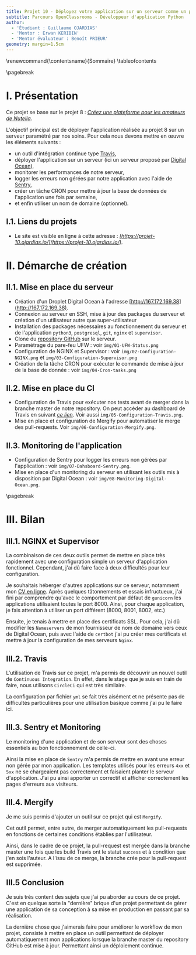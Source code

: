 ```yaml
---
title: Projet 10 - Déployez votre application sur un serveur comme un pro ! 
subtitle: Parcours OpenClassrooms - Développeur d'application Python
author:
  - 'Étudiant : Guillaume OJARDIAS'
  - 'Mentor : Erwan KERIBIN'
  - 'Mentor évaluateur : Benoît PRIEUR'
geometry: margin=1.5cm
---
```

\renewcommand{\contentsname}{Sommaire}
\tableofcontents

\pagebreak
# I. Présentation

Ce projet se base sur le projet 8 : _[Créez une plateforme pour les amateurs de Nutella](https://openclassrooms.com/fr/paths/68/projects/159/assignment)_.

L'objectif principal est de déployer l'application réalisée au projet 8 sur un serveur paramétré par nos soins. Pour cela nous devons mettre en œuvre les éléments suivants :

- un outil d'intégration continue type [Travis](https://travis-ci.com/),
- déployer l'application sur un serveur (ici un serveur proposé par [Digital Ocean](https://www.digitalocean.com/)),
- monitorer les performances de notre serveur,
- logger les erreurs non gérées par notre application avec l'aide de [Sentry](https://sentry.io/welcome/),
- créer un tâche CRON pour mettre à jour la base de données de l'application une fois par semaine,
- et enfin utiliser un nom de domaine (optionnel).

## I.1. Liens du projets

- Le site est visible en ligne à cette adresse : _[https://projet-10.ojardias.io/](https://projet-10.ojardias.io/)_.

# II. Démarche de création

## II.1. Mise en place du serveur

- Création d'un Droplet Digital Ocean à l'adresse [http://167.172.169.38](http://167.172.169.38).
- Connexion au serveur en SSH, mise à jour des packages du serveur et création d'un utilisateur autre que super-utilisateur
- Installation des packages nécessaires au fonctionnement du serveur et de l'application `python3`, `postgresql`, `git`, `nginx` et `supervisor`.
- Clone du [repository GitHub](https://github.com/GuillaumeOj/Pur-Beurre) sur le serveur.
- Paramétrage du pare-feu UFW : voir `img/01-UFW-Status.png`
- Configuration de NGINX et Supervisor : voir `img/02-Configuration-NGINX.png` et `img/03-Configuration-Supervisor.png`
- Création de la tâche CRON pour exécuter le commande de mise à jour de la base de donnée : voir `img/04-Cron-tasks.png`


## II.2. Mise en place du CI

- Configuration de Travis pour exécuter nos tests avant de merger dans la branche master de notre repository. On peut accéder au dashboard de Travis en suivant _[ce lien](https://travis-ci.com/github/GuillaumeOj/Pur-Beurre)_. Voir aussi `img/05-Configuration-Travis.png`.
- Mise en place et configuration de Mergify pour automatiser le merge des pull-requests. Voir `img/06-Configuration-Mergify.png`.


## II.3. Monitoring de l'application

- Configuration de Sentry pour logger les erreurs non gérées par l'application : voir `img/07-Dahsboard-Sentry.png`.
- Mise en place d'un monitoring du serveur en utilisant les outils mis à disposition par Digital Ocean : voir `img/08-Monitoring-Digital-Ocean.png`.


\pagebreak
# III. Bilan

## III.1. NGINX et Supervisor

La combinaison de ces deux outils permet de mettre en place très rapidement avec une configuration simple un serveur d'application fonctionnel.
Cependant, j'ai dû faire face à deux difficultés pour leur configuration.

Je souhaitais héberger d'autres applications sur ce serveur, notamment mon [CV en  ligne](https://guillaume.ojardias.io). Après quelques tâtonnements et essais infructueux, j'ai fini par comprendre qu'avec le comportement par défaut de `gunicorn` les applications utilisaient toutes le port 8000. Ainsi, pour chaque application, je fais attention à utiliser un port différent (8000, 8001, 8002, etc.)

Ensuite, je tenais à mettre en place des certificats SSL. Pour cela, j'ai dû modifier les `Nameservers` de mon fournisseur de nom de domaine vers ceux de Digital Ocean, puis avec l'aide de `certbot` j'ai pu créer mes certificats et mettre à jour la configuration de mes serveurs `Nginx`.

## III.2. Travis

L'utilisation de Travis sur ce projet, m'a permis de découvrir un nouvel outil de `Continuous Integration`. En effet, dans le stage que je suis en train de faire, nous utilisons `CircleCi` qui est très similaire.

La configuration par fichier `yml` se fait très aisément et ne présente pas de difficultés particulières pour une utilisation basique comme j'ai pu le faire ici.

## III.3. Sentry et Monitoring

Le monitoring d'une application et de son serveur sont des choses essentiels au bon fonctionnement de celle-ci.

Ainsi la mise en place de `Sentry` m'a permis de mettre en avant une erreur non gérée par mon application. Les templates utilisés pour les erreurs `4xx` et `5xx` ne se chargeaient pas correctement et faisaient planter le serveur d'application. J'ai pu ainsi apporter un correctif et afficher correctement les pages d'erreurs aux visiteurs.

## III.4. Mergify

Je me suis permis d'ajouter un outil sur ce projet qui est `Mergify`.

Cet outil permet, entre autre, de merger automatiquement les pull-requests en fonctions de certaines conditions établies par l'utilisateur.

Ainsi, dans le cadre de ce projet, la pull-request est mergée dans la branche master une fois que les build Travis ont le statut `success` et à condition que j'en sois l'auteur. A l'issu de ce merge, la branche crée pour la pull-request est supprimée.

## III.5 Conclusion

Je suis très content des sujets que j'ai pu aborder au cours de ce projet. C'est en quelque sorte la "dernière" brique d'un projet permettant de gérer une application de sa conception à sa mise en production en passant par sa réalisation.

La dernière chose que j'aimerais faire pour améliorer le workflow  de mon projet, consiste à mettre en place un outil permettant de déployer automatiquement mon applications lorsque la branche master du repository GitHub est mise à jour. Permettant ainsi un déploiement continue.
